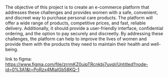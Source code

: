 The objective of this project is to create an e-commerce platform that addresses these challenges and provides women with a safe, convenient, and discreet way to purchase personal care products. The platform will offer a wide range of products, competitive prices, and fast, reliable delivery. Additionally, it should provide a user-friendly interface, confidential ordering, and the option to pay securely and discreetly. By addressing these challenges, the platform can help to improve the lives of women and provide them with the products they need to maintain their health and well-being.

link to figma: https://www.figma.com/file/zrrmKZ0ujpTRcnkbj7uvqI/Untitled?node-id=0%3A1&t=PoRzx4MlaIGb58KQ-1

